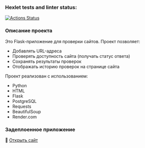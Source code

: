 ### Hexlet tests and linter status:
[![Actions Status](https://github.com/ntenengolts/python-project-83/actions/workflows/hexlet-check.yml/badge.svg)](https://github.com/ntenengolts/python-project-83/actions)

### Описание проекта
Это Flask-приложение для проверки сайтов. Проект позволяет:
- Добавлять URL-адреса
- Проверять доступность сайта (получать статус ответа)
- Сохранять результаты проверок
- Отображать историю проверок на странице сайта

Проект реализован с использованием:
- Python
- HTML
- Flask
- PostgreSQL
- Requests
- BeautifulSoup
- Render.com

### Задеплоенное приложение
🔗 [Открыть сайт](https://python-project-83-fr8g.onrender.com) 
